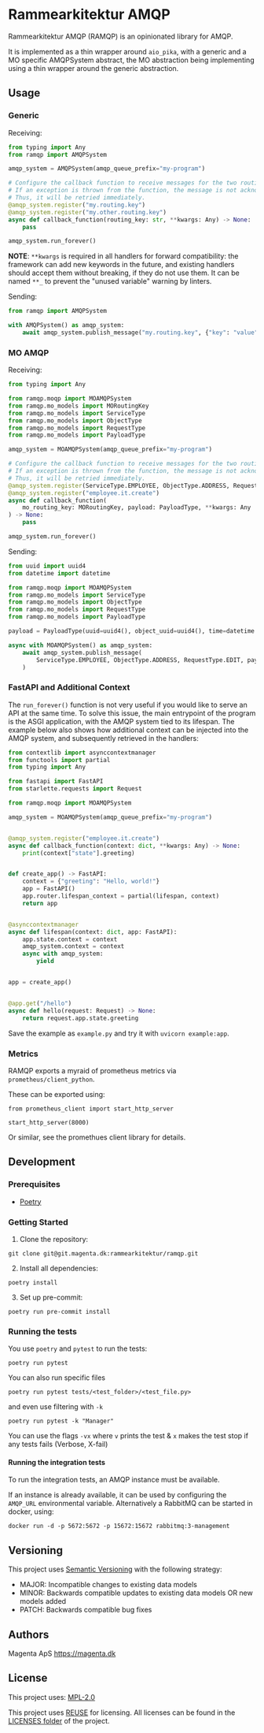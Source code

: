 <!--
SPDX-FileCopyrightText: 2021 Magenta ApS <https://magenta.dk>
SPDX-License-Identifier: MPL-2.0
-->

# Rammearkitektur AMQP
Rammearkitektur AMQP (RAMQP) is an opinionated library for AMQP.

It is implemented as a thin wrapper around `aio_pika`, with a generic and a MO
specific AMQPSystem abstract, the MO abstraction being implementing using a thin
wrapper around the generic abstraction.

## Usage

### Generic
Receiving:
```python
from typing import Any
from ramqp import AMQPSystem

amqp_system = AMQPSystem(amqp_queue_prefix="my-program")

# Configure the callback function to receive messages for the two routing keys.
# If an exception is thrown from the function, the message is not acknowledged.
# Thus, it will be retried immediately.
@amqp_system.register("my.routing.key")
@amqp_system.register("my.other.routing.key")
async def callback_function(routing_key: str, **kwargs: Any) -> None:
    pass

amqp_system.run_forever()
```
**NOTE**: `**kwargs` is required in all handlers for forward compatibility: the
framework can add new keywords in the future, and existing handlers should
accept them without breaking, if they do not use them. 
It can be named `**_`  to prevent the "unused variable" warning by linters.


Sending:
```python
from ramqp import AMQPSystem

with AMQPSystem() as amqp_system:
    await amqp_system.publish_message("my.routing.key", {"key": "value"})
```

### MO AMQP
Receiving:
```python
from typing import Any

from ramqp.moqp import MOAMQPSystem
from ramqp.mo_models import MORoutingKey
from ramqp.mo_models import ServiceType
from ramqp.mo_models import ObjectType
from ramqp.mo_models import RequestType
from ramqp.mo_models import PayloadType

amqp_system = MOAMQPSystem(amqp_queue_prefix="my-program")

# Configure the callback function to receive messages for the two routing keys.
# If an exception is thrown from the function, the message is not acknowledged.
# Thus, it will be retried immediately.
@amqp_system.register(ServiceType.EMPLOYEE, ObjectType.ADDRESS, RequestType.EDIT)
@amqp_system.register("employee.it.create")
async def callback_function(
    mo_routing_key: MORoutingKey, payload: PayloadType, **kwargs: Any
) -> None:
    pass

amqp_system.run_forever()
```

Sending:
```python
from uuid import uuid4
from datetime import datetime

from ramqp.moqp import MOAMQPSystem
from ramqp.mo_models import ServiceType
from ramqp.mo_models import ObjectType
from ramqp.mo_models import RequestType
from ramqp.mo_models import PayloadType

payload = PayloadType(uuid=uuid4(), object_uuid=uuid4(), time=datetime.now())

async with MOAMQPSystem() as amqp_system:
    await amqp_system.publish_message(
        ServiceType.EMPLOYEE, ObjectType.ADDRESS, RequestType.EDIT, payload
    )
```

### FastAPI and Additional Context
The `run_forever()` function is not very useful if you would like to serve an
API at the same time. To solve this issue, the main entrypoint of the program is
the ASGI application, with the AMQP system tied to its lifespan. The example
below also shows how additional context can be injected into the AMQP system,
and subsequently retrieved in the handlers:
```python
from contextlib import asynccontextmanager
from functools import partial
from typing import Any

from fastapi import FastAPI
from starlette.requests import Request

from ramqp.moqp import MOAMQPSystem

amqp_system = MOAMQPSystem(amqp_queue_prefix="my-program")


@amqp_system.register("employee.it.create")
async def callback_function(context: dict, **kwargs: Any) -> None:
    print(context["state"].greeting)


def create_app() -> FastAPI:
    context = {"greeting": "Hello, world!"}
    app = FastAPI()
    app.router.lifespan_context = partial(lifespan, context)
    return app


@asynccontextmanager
async def lifespan(context: dict, app: FastAPI):
    app.state.context = context
    amqp_system.context = context
    async with amqp_system:
        yield


app = create_app()


@app.get("/hello")
async def hello(request: Request) -> None:
    return request.app.state.greeting
```
Save the example as `example.py` and try it with `uvicorn example:app`.


### Metrics
RAMQP exports a myraid of prometheus metrics via `prometheus/client_python`.

These can be exported using:
```
from prometheus_client import start_http_server

start_http_server(8000)
```
Or similar, see the promethues client library for details.


## Development

### Prerequisites
- [Poetry](https://github.com/python-poetry/poetry)

### Getting Started
1. Clone the repository:
```
git clone git@git.magenta.dk:rammearkitektur/ramqp.git
```

2. Install all dependencies:
```
poetry install
```

3. Set up pre-commit:
```
poetry run pre-commit install
```

### Running the tests
You use `poetry` and `pytest` to run the tests:

`poetry run pytest`

You can also run specific files

`poetry run pytest tests/<test_folder>/<test_file.py>`

and even use filtering with `-k`

`poetry run pytest -k "Manager"`

You can use the flags `-vx` where `v` prints the test & `x` makes the test stop if any tests fails (Verbose, X-fail)

#### Running the integration tests
To run the integration tests, an AMQP instance must be available.

If an instance is already available, it can be used by configuring the `AMQP_URL`
environmental variable. Alternatively a RabbitMQ can be started in docker, using:
```
docker run -d -p 5672:5672 -p 15672:15672 rabbitmq:3-management
```

## Versioning
This project uses [Semantic Versioning](https://semver.org/) with the following strategy:
- MAJOR: Incompatible changes to existing data models
- MINOR: Backwards compatible updates to existing data models OR new models added
- PATCH: Backwards compatible bug fixes


## Authors
Magenta ApS <https://magenta.dk>


## License
This project uses: [MPL-2.0](MPL-2.0.txt)

This project uses [REUSE](https://reuse.software) for licensing.
All licenses can be found in the [LICENSES folder](LICENSES/) of the project.
